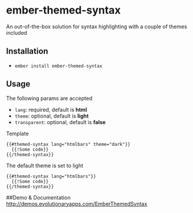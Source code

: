 # ember-themed-syntax

An out-of-the-box solution for syntax highlighting with a couple of themes included

## Installation

* `ember install ember-themed-syntax`

## Usage

The following params are accepted

  - `lang`: required, default is **html**
  - `theme`: optional, default is **light**
  - `transparent`: optional, default is **false**


    
Template 
    
    {{#themed-syntax lang="htmlbars" theme="dark"}}
      {{!Some code}}
    {{/themed-syntax}}

The default theme is set to light

	{{#themed-syntax lang="htmlbars"}}
  	  {{!Some code}}
	{{/themed-syntax}}
	
	
	
##Demo & Documentation
<http://demos.evolutionaryapps.com/EmberThemedSyntax>